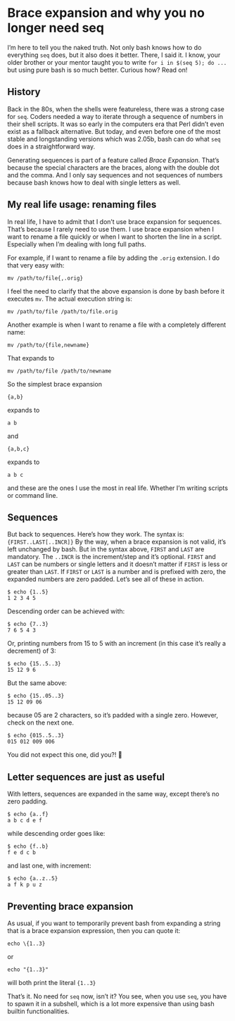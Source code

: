 # Brace expansion and why you no longer need seq

I’m here to tell you the naked truth. Not only bash knows how to do everything `seq` does, but it also does it better. There, I said it. I know, your older brother or your mentor taught you to write `for i in $(seq 5); do ...` but using pure bash is so much better. Curious how? Read on!

## History

Back in the 80s, when the shells were featureless, there was a strong case for `seq`. Coders needed a way to iterate through a sequence of numbers in their shell scripts. It was so early in the computers era that Perl didn’t even exist as a fallback alternative. But today, and even before one of the most stable and longstanding versions which was 2.05b, bash can do what `seq` does in a straightforward way.

Generating sequences is part of a feature called _Brace Expansion_. That’s because the special characters are the braces, along with the double dot and the comma. And I only say sequences and not sequences of numbers because bash knows how to deal with single letters as well.

## My real life usage: renaming files

In real life, I have to admit that I don’t use brace expansion for sequences. That’s because I rarely need to use them. I use brace expansion when I want to rename a file quickly or when I want to shorten the line in a script. Especially when I’m dealing with long full paths.

For example, if I want to rename a file by adding the `.orig` extension. I do that very easy with:
```
mv /path/to/file{,.orig}
```
I feel the need to clarify that the above expansion is done by bash before it executes `mv`. The actual execution string is:
```
mv /path/to/file /path/to/file.orig
```

Another example is when I want to rename a file with a completely different name:
```
mv /path/to/{file,newname}
```
That expands to
```
mv /path/to/file /path/to/newname
```
So the simplest brace expansion
```
{a,b}
```
expands to
```
a b
```
and
```
{a,b,c}
```
expands to
```
a b c
```
and these are the ones I use the most in real life. Whether I’m writing scripts or command line.

## Sequences

But back to sequences. Here’s how they work. The syntax is: `{FIRST..LAST[..INCR]}`
By the way, when a brace expansion is not valid, it’s left unchanged by bash. But in the syntax above, `FIRST` and `LAST` are mandatory. The `..INCR` is the increment/step and it’s optional. `FIRST` and `LAST` can be numbers or single letters and it doesn’t matter if `FIRST` is less or greater than `LAST`. If `FIRST` or `LAST` is a number and is prefixed with zero, the expanded numbers are zero padded. Let’s see all of these in action.
```
$ echo {1..5}
1 2 3 4 5
```

Descending order can be achieved with:
```
$ echo {7..3}
7 6 5 4 3
```

Or, printing numbers from 15 to 5 with an increment (in this case it’s really a decrement) of 3:
```
$ echo {15..5..3}
15 12 9 6
```

But the same above:
```
$ echo {15..05..3}
15 12 09 06
```
because 05 are 2 characters, so it’s padded with a single zero. However, check on the next one.
```
$ echo {015..5..3}
015 012 009 006
```
You did not expect this one, did you?! 🙂

## Letter sequences are just as useful

With letters, sequences are expanded in the same way, except there’s no zero padding.
```
$ echo {a..f}
a b c d e f
```
while descending order goes like:
```
$ echo {f..b}
f e d c b
```
and last one, with increment:
```
$ echo {a..z..5}
a f k p u z
```

## Preventing brace expansion

As usual, if you want to temporarily prevent bash from expanding a string that is a brace expansion expression, then you can quote it:
```
echo \{1..3}
```
or
```
echo "{1..3}"
```
will both print the literal `{1..3}`

That’s it. No need for `seq` now, isn’t it? You see, when you use `seq`, you have to spawn it in a subshell, which is a lot more expensive than using bash builtin functionalities.
